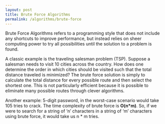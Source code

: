 ```yaml
---
layout: post
title: Brute Force Algorithms
permalink: /algorithms/brute-force
---
```


Brute Force Algorithms refers to a programming style that does not include any shortcuts to improve performance, but instead relies on sheer computing power to try all possibilities until the solution to a problem is found.

A classic example is the traveling salesman problem (TSP). Suppose a salesman needs to visit 10 cities across the country. How does one determine the order in which cities should be visited such that the total distance traveled is minimized? The brute force solution is simply to calculate the total distance for every possible route and then select the shortest one. This is not particularly efficient because it is possible to eliminate many possible routes through clever algorithms.

Another example: 5-digit password, in the worst-case scenario would take 105 tries to crack.
The time complexity of brute force is **O(n*m)**. So, if we were to search for a string of ‘n’ characters in a string of ‘m’ characters using brute force, it would take us n * m tries.